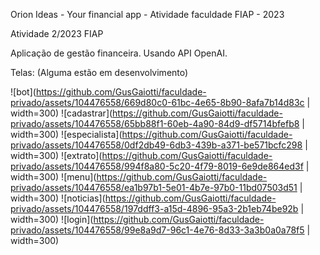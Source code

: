 Orion Ideas - Your financial app - Atividade faculdade FIAP - 2023

Atividade 2/2023 FIAP

Aplicação de gestão financeira.
Usando API OpenAI.

Telas:
(Alguma estão em desenvolvimento)


![bot](https://github.com/GusGaiotti/faculdade-privado/assets/104476558/669d80c0-61bc-4e65-8b90-8afa7b14d83c | width=300)
![cadastrar](https://github.com/GusGaiotti/faculdade-privado/assets/104476558/65bb88f1-60eb-4a90-84d9-df5714bfefb8 | width=300)
![especialista](https://github.com/GusGaiotti/faculdade-privado/assets/104476558/0df2db49-6db3-439b-a371-be571bcfc298 | width=300)
![extrato](https://github.com/GusGaiotti/faculdade-privado/assets/104476558/994f8a80-5c20-4f79-8019-6e9de864ed3f | width=300)
![menu](https://github.com/GusGaiotti/faculdade-privado/assets/104476558/ea1b97b1-5e01-4b7e-97b0-11bd07503d51 | width=300)
![noticias](https://github.com/GusGaiotti/faculdade-privado/assets/104476558/197ddff3-a15d-4896-95a3-2b1eb74be92b | width=300)
![login](https://github.com/GusGaiotti/faculdade-privado/assets/104476558/99e8a9d7-96c1-4e76-8d33-3a3b0a0a78f5 | width=300)

